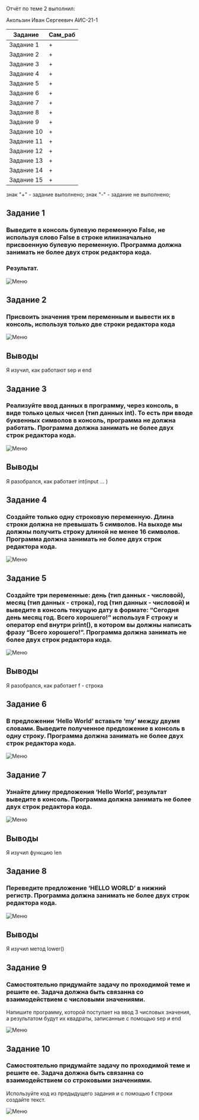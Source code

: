 Отчёт по теме 2 выполнил: 

Акользин Иван Сергеевич
АИС-21-1

| Задание | Сам_раб | 
| ------ | ------ | 
| Задание 1 | + |
| Задание 2 | + |
| Задание 3 | + |
| Задание 4 | + |
| Задание 5 | + |
| Задание 6 | + |
| Задание 7 | + |
| Задание 8 | + |
| Задание 9 | + |
| Задание 10 | + |
| Задание 11 | + |
| Задание 12 | + |
| Задание 13 | + |
| Задание 14 | + |
| Задание 15 | + |

знак "+" - задание выполнено; знак "-" - задание не выполнено;

## Задание 1
### Выведите в консоль булевую переменную False, не используя слово False в строке илиизначально присвоенную булевую переменную. Программа должна занимать не более двух строк редактора кода.

### Результат.
![Меню](https://github.com/t1rs/bababoi/blob/Тема_2/pic/Задание%201.png)

## Задание 2
### Присвоить значения трем переменным и вывести их в консоль, используя только две строки редактора кода
![Меню](https://github.com/t1rs/bababoi/blob/Тема_2/pic/Задание%202.png)
## Выводы
Я изучил, как работают sep и end

## Задание 3
### Реализуйте ввод данных в программу, через консоль, в виде только целых чисел (тип данных int). То есть при вводе буквенных символов в консоль, программа не должна работать. Программа должна занимать не более двух строк редактора кода.
![Меню](https://github.com/t1rs/bababoi/blob/Тема_2/pic/Задание%203.png)
## Выводы
Я разобрался, как работает int(input ... )
  
## Задание 4
### Создайте только одну строковую переменную. Длина строки должна не превышать 5 символов. На выходе мы должны получить строку длиной не менее 16 символов. Программа должна занимать не более двух строк редактора кода.
![Меню](https://github.com/t1rs/bababoi/blob/Тема_2/pic/Задание%204.png)

## Задание 5
### Создайте три переменные: день (тип данных - числовой), месяц (тип данных - строка), год (тип данных - числовой) и выведите в консоль текущую дату в формате: “Сегодня день месяц год. Всего хорошего!” используя F строку и оператор end внутри print(), в котором вы должны написать фразу “Всего хорошего!”. Программа должна занимать не более двух строк редактора кода. 
![Меню](https://github.com/t1rs/bababoi/blob/Тема_2/pic/Задание%205.png)
## Выводы
Я разобрался, как работает f - строка

## Задание 6
### В предложении ‘Hello World’ вставьте ‘my’ между двумя словами. Выведите полученное предложение в консоль в одну строку. Программа должна занимать не более двух строк редактора кода.
![Меню](https://github.com/t1rs/bababoi/blob/Тема_2/pic/Задание%206.png)


## Задание 7
### Узнайте длину предложения ‘Hello World’, результат выведите в консоль. Программа должна занимать не более двух строк редактора кода.
![Меню](https://github.com/t1rs/bababoi/blob/Тема_2/pic/Задание%207.png)
## Выводы
Я изучил функцию len


## Задание 8
### Переведите предложение ‘HELLO WORLD’ в нижний регистр. Программа должна занимать не более двух строк редактора кода.
![Меню](https://github.com/t1rs/bababoi/blob/Тема_2/pic/Задание%208.png)
## Выводы
Я изучил метод lower()

## Задание 9
### Самостоятельно придумайте задачу по проходимой теме и решите ее. Задача должна быть связанна со взаимодействием с числовыми значениями.
Напишите программу, которой поступает на ввод 3 числовых значения, а результатом будут их квадраты, записанные с помощью sep и end

![Меню](https://github.com/t1rs/bababoi/blob/Тема_2/pic/Задание%209.png)

## Задание 10
### Самостоятельно придумайте задачу по проходимой теме и решите ее. Задача должна быть связанна со взаимодействием со строковыми значениями.
Используйте код из предыдущего задания и с помощью f строки создайте текст.

![Меню](https://github.com/t1rs/bababoi/blob/Тема_2/pic/Задание%2010.png)
